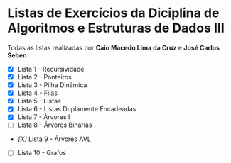 # Listas de Exercícios da Diciplina de Algoritmos e Estruturas de Dados III

Todas as listas realizadas por **Caio Macedo Lima da Cruz** e **José Carlos Seben** 


- [X] Lista 1 - Recursividade 
- [X] Lista 2 - Ponteiros
- [X] Lista 3 - Pilha Dinâmica
- [X] Lista 4 - Filas
- [X] Lista 5 - Listas
- [X] Lista 6 - Listas Duplamente Encadeadas
- [X] Lista 7 - Árvores I
- [ ] Lista 8 - Árvores Binárias
- *[X]* Lista 9 - Árvores AVL
- [ ] Lista 10 - Grafos
